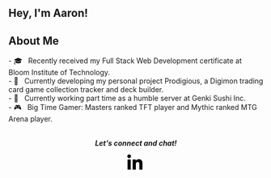 ## Hey, I'm Aaron! 

<h2>About Me</h2>
- 🎓 &nbsp; Recently received my Full Stack Web Development certificate at Bloom Institute of Technology. </br>
- 🌱 &nbsp; Currently developing my personal project Prodigious, a Digimon trading card game collection tracker and deck builder. </br>
- 💼 &nbsp; Currently working part time as a humble server at Genki Sushi Inc. </br>
- 🎮 &nbsp; Big Time Gamer: Masters ranked TFT player and Mythic ranked MTG Arena player. </br> </br>

<p align="center">
  <i><b>Let's connect and chat!</b></i>

  <p align="center">
    <a href="https://www.linkedin.com/in/aarondanereyes/" alt="Linkedin"><img src="https://github.com/jatin-pahuja/jatin-pahuja/blob/master/linkedin.png" height="30" width="30"></a>&nbsp;
  </p>
    
</p>
